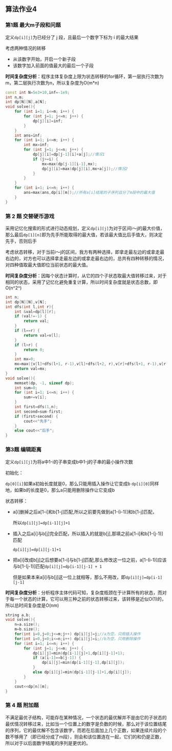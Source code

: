 ## 算法作业4

### 第1题 最大m子段和问题

定义`dp[i][j]`为已经分了 j 段，且最后一个数字下标为 i 的最大结果

考虑两种情况的转移

- 从该数字开始，开启一个新子段
- 该数字加入前面的值最大的最后一个子段

**时间复杂度分析**：程序主体复杂度上限为状态转移的for循环，第一层执行次数为m，第二层执行次数为n，所以复杂度为O(m*n) 

```c++
const int N=5e3+10,inf=-1e9;
int n,m;
int dp[N][N],a[N];
void solve(){
    for (int i=1; i<=m; i++) {
        for (int j=1; j<=n; j++) {
            dp[j][i]=inf;
        }
    }
    int ans=inf;
    for (int i=1; i<=m; i++) {
        int mx=inf;
        for (int j=1; j<=n; j++) {
            dp[j][i]=dp[j-1][i]+a[j];//情况1
            if (j>=i) {
                mx=max(dp[j-1][i-1],mx);
                dp[j][i]=max(dp[j][i],mx+a[j]);//情况2
            }
        }
    }
    for (int i=1; i<=n; i++) {
        ans=max(ans,dp[i][m]);//所有a[i]结尾的子序列且分了m段中的最大值
    }
}
```

### 第 2 题 交替硬币游戏

采用记忆化搜索的形式进行动态规划，定义`dp[i][j]`为对于区间i～j的最大价值，那么最后`dp[1][n]`即为先手所能取得的最大值，若该最大值比后手值大，则决定先手，否则后手

考虑状态转移，对于当前i～j的区间，我方有两种选择，即拿走最左边的或拿走最右边的，对方也可以选择拿走最左边的或拿走最右边的，总共有四种转移的情况，对四种值取最大值即位当前状态的最大值。

**时间复杂度分析**：因每个状态计算时，从它的四个子状态取最大值转移过来，对于相同的状态，采用了记忆化避免重复计算，所以时间复杂度就是状态总数，即O(n^2^)

```c++
int n;
int dp[N][N],v[N];
int dfs(int l,int r){
    int &val=dp[l][r];
    if (val!=-1) {
        return val;
    }
    if (l==r) {
        return val=v[l];
    }
    if (l>r) {
        return 0;
    }
    int mx=0;
    mx=max({v[l]+dfs(l+1, r-1),v[l]+dfs(l+2, r),v[r]+dfs(l+1, r-1),v[r]+dfs(l, r-2)});
    return val=mx;
}
void solve(){
    memset(dp, -1, sizeof dp);
    int sum=0;
    for (int i=1; i<=n; i++) {
        sum+=v[i];
    }
    int first=dfs(1,n);
    int second=sum-first;
    if (first>second) {
        cout<<"先手";
    }
    else cout<<"后手";
}
```

### 第3题 编辑距离

定义`dp[i][j]`为将a中1-i的子串变成b中1-j的子串的最小操作次数

初始化：

`dp[0][i]`如果a初始长度就是0，那么只能用插入操作让它变成b
`dp[i][0]`同样地，如果b的长度是0，那么a只能用删除操作让它变成b

状态转移：

- a[i]删掉之后a[1-i]和b[1-j]匹配,所以之前要先做到a[1-(i-1)]和b[1-j]匹配，

  所以`dp[i][j]=dp[i-1][j]+1`

- 插入之后a[i]与b[j]完全匹配，所以插入的就是b[j],那填之前a[1-i]和b[1-(j-1)]匹配

  `dp[i][j]=dp[i][j-1]+1`

- 把a[i]改成b[j]之后想要a[1-i]与b[1-j]匹配,那么修改这一位之前，a[1-(i-1)]应该与b[1-(j-1)]匹配`dp[i][j]=dp[i-1][j-1] + 1`

  但是如果本来a[i]与b[j]这一位上就相等，那么不用改，即`dp[i][j]=dp[i-1][j-1]`

**时间复杂度分析**：分析程序主体代码可知，复杂度瓶颈在于计算所有的状态，而对于每一个状态的计算，它可以用三种之前的状态转移过来，该转移是近似O(1)的，所以总时间复杂度是O(nm)

```c++
string a,b;
void solve(){
    n=a.size();
    m=b.size();
    for(int i=0,j=0;j<=m;j++) dp[i][j]=j;//a为空，只用插入操作
    for(int i=0,j=0;i<=n;i++) dp[i][j]=i;//b为空，只用删除操作
    for (int i=1; i<=n; i++) {
        for (int j=1; j<=m; j++) {
            dp[i][j]=min(dp[i-1][j]+1,dp[i][j-1]+1);
            if (a[i-1]==b[j-1]) {
                dp[i][j]=min(dp[i-1][j-1],dp[i][j]);
            }
            else dp[i][j]=min(dp[i-1][j-1]+1,dp[i][j]);
        }
    }
    cout<<dp[n][m];
}
```

### 第 4 题 附加题

不满足最优子结构，可能存在某种情况，一个状态的最优解并不是由它的子状态的最优情况转移过来，比如当一个位置上的数字是负数的时候，那么对于该位置结尾的序列，它的最优解不包含该数字，而若在后面加上几个正数，如果连续片段的个数不够用了（即已经分成了m段），则会和该位置连在一起，它们的和仍是正数，所以对于以后面数字结尾的序列是更优的。
